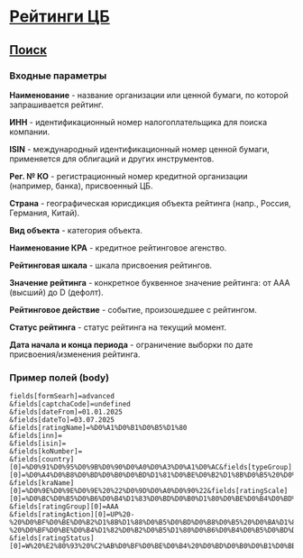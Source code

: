# [Рейтинги ЦБ](https://ratings.cbr.ru/about/)

## [Поиск](https://ratings.cbr.ru/?disclaimer=1&formSearh=advanced)

### Входные параметры

**Наименование** - название организации или ценной бумаги, по которой запрашивается рейтинг.

**ИНН** - идентификационный номер налогоплательщика для поиска компании.

**ISIN** - международный идентификационный номер ценной бумаги, применяется для облигаций и других инструментов.

**Рег. № КО** - регистрационный номер кредитной организации (например, банка), присвоенный ЦБ.

**Страна** - географическая юрисдикция объекта рейтинга (напр., Россия, Германия, Китай).

**Вид объекта** - категория объекта.

**Наименование КРА** - кредитное рейтинговое агенство.

**Рейтинговая шкала** - шкала присвоения рейтингов.

**Значение рейтинга** - конкретное буквенное значение рейтинга: от AAA (высший) до D (дефолт).

**Рейтинговое действие** - событие, произошедшее с рейтингом.

**Статус рейтинга** - cтатус рейтинга на текущий момент.

**Дата начала и конца периода** - ограничение выборки по дате присвоения/изменения рейтинга.

### Пример полей (body)

```
fields[formSearh]=advanced
&fields[captchaCode]=undefined
&fields[dateFrom]=01.01.2025
&fields[dateTo]=03.07.2025
&fields[ratingName]=%D0%A1%D0%B1%D0%B5%D1%80
&fields[inn]=
&fields[isin]=
&fields[koNumber]=
&fields[country][0]=%D0%91%D0%95%D0%9B%D0%90%D0%A0%D0%A3%D0%A1%D0%AC&fields[typeGroup][0]=%D0%A4%D0%B8%D0%BD%D0%B0%D0%BD%D1%81%D0%BE%D0%B2%D1%8B%D0%B5%20%D0%B8%D0%BD%D1%81%D1%82%D1%80%D1%83%D0%BC%D0%B5%D0%BD%D1%82%D1%8B
&fields[kraName][0]=%D0%9E%D0%9E%D0%9E%20%22%D0%9D%D0%A0%D0%90%22&fields[ratingScale][0]=%D0%BC%D0%B5%D0%B6%D0%B4%D1%83%D0%BD%D0%B0%D1%80%D0%BE%D0%B4%D0%BD%D0%B0%D1%8F%20%D1%80%D0%B5%D0%B9%D1%82%D0%B8%D0%BD%D0%B3%D0%BE%D0%B2%D0%B0%D1%8F%20%D1%88%D0%BA%D0%B0%D0%BB%D0%B0
&fields[ratingGroup][0]=AAA
&fields[ratingAction][0]=UP%20-%20%D0%BF%D0%BE%D0%B2%D1%8B%D1%88%D0%B5%D0%BD%D0%B8%D0%B5%20%D0%BA%D1%80%D0%B5%D0%B4%D0%B8%D1%82%D0%BD%D0%BE%D0%B3%D0%BE%20%D1%80%D0%B5%D0%B9%D1%82%D0%B8%D0%BD%D0%B3%D0%B0%2C%20AFP%20-%20%D0%BF%D0%BE%D0%B4%D1%82%D0%B2%D0%B5%D1%80%D0%B6%D0%B4%D0%B5%D0%BD%D0%B8%D0%B5%20%D0%BF%D1%80%D0%BE%D0%B3%D0%BD%D0%BE%D0%B7%D0%B0%20%D0%BF%D0%BE%20%D0%BA%D1%80%D0%B5%D0%B4%D0%B8%D1%82%D0%BD%D0%BE%D0%BC%D1%83%20%D1%80%D0%B5%D0%B9%D1%82%D0%B8%D0%BD%D0%B3%D1%83
&fields[ratingStatus][0]=W%20%E2%80%93%20%C2%AB%D0%BF%D0%BE%D0%B4%20%D0%BD%D0%B0%D0%B1%D0%BB%D1%8E%D0%B4%D0%B5%D0%BD%D0%B8%D0%B5%D0%BC%C2%BB%2F%C2%AB%D0%BD%D0%B0%20%D0%BF%D0%B5%D1%80%D0%B5%D1%81%D0%BC%D0%BE%D1%82%D1%80%D0%B5%C2%BB
```